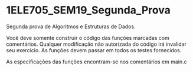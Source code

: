 # 1ELE705_SEM19_Segunda_Prova

Segunda prova de Algoritmos e Estruturas de Dados.

Você deve somente construir o código das funções marcadas com comentários. Qualquer modificação não autorizada do código irá invalidar seu exercício.
As funções devem passar em todos os testes fornecidos.

As especificações das funções encontram-se nos comentários em main.c
